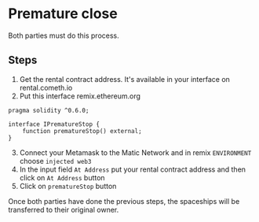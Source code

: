 # Premature close

Both parties must do this process.

## Steps

1. Get the rental contract address. It's available in your interface on rental.cometh.io
2. Put this interface remix.ethereum.org

```
pragma solidity ^0.6.0;

interface IPrematureStop {
    function prematureStop() external;
}
```
3. Connect your Metamask to the Matic Network and in remix `ENVIRONMENT` choose `injected web3`
4. In the input field `At Address` put your rental contract address and then click on `At Address` button
5. Click on `prematureStop` button

Once both parties have done the previous steps, the spaceships will be transferred to their original owner.
